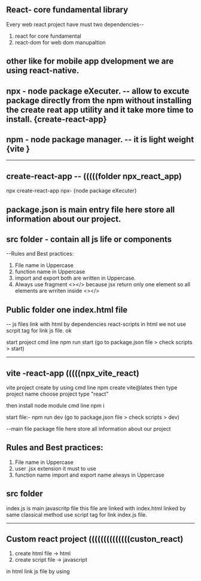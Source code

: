 ## React- core fundamental library 

Every web react project have must two dependencies--

1. react for core fundamental
2. react-dom for web  dom manupaltion 

## other like for mobile app dvelopment we are using react-native.


## npx - node package eXecuter. --  allow to excute package directly from the npm without installing the create reat app utility  and it take more time to install.   {create-react-app}

## npm - node package manager.  -- it is light weight   {vite }

------------------------------------------------------------------------------------------------------------
## create-react-app  --   (((((folder npx_react_app)

npx create-react-app
npx- {node package eXecuter}

## package.json is main entry file here store all information about our project. 
## src folder - contain all js life or components 
--Rules and Best practices:

1. File name in Uppercase
2. function name in Uppercase
3. import and export both are written in Uppercase.
4. Always use fragment <></> because jsx return only one element so all elements are wrriten inside <></>

## Public folder one index.html file 
  -- js files link with html by dependencies react-scripts 
  in html we not use scrpit tag for link js file. ok

start project cmd line npm run start   (go to package.json file > check scripts > start)

------------------------------------------------------------------------------------------------------------

## vite -react-app             (((((npx_vite_react)


 vite project create by using cmd line npm create vite@lates then type project name choose project type "react"

 then install node module cmd line npm i 

 start file:- npm run dev   (go to package.json file > check scripts > dev)

 --main file package file here store all information about our project


 ## Rules and Best practices:

 1. File name in Uppercase
 2. user .jsx extension it must to use
 3. function name import and export name  always in Uppercase 

## src folder 
index.js is main javascritp file this file are linked with index.html linked by same classical method 
use script tag for link index.js file.



------------------------------------------------------------------------------------------------------------

## Custom react project        ((((((((((((((custon_react)


1. create html file  -> html
2. create script file -> javascript
 
 in html link js file by using <script src="file.js">

3. in js we get root element 

<!-- How react seen html element  -->
create object indside object
type -> represent html tags. which type of tag
props -> tag attributes or tag extra information like a tag have href target attributes 
childer -> text content inner text.

## Now render react element or inject in parent div append
render function take 2 parameter 1st kya inject karu uska name and 2nd is kaha{append} inject kru 
customRender(elementObject, root)

Steps:
1. get root element.
## const mainConatiner = document.querySelector("#root")

2. create react element object form store type{tage name}, props{attributes} in object form, children{text}

## const reactElement = {
        type: 'a',     
        props: {       /
               href: ".https://www.google.com",
              target: "_blank"
        },
        children: "Clicked Me"  

## }


3. create custome render function 

  - take 2 argument 1st element object and 2nd parent div.
  - Inside a function.

## how custom render work.

  - create a new tag  using dom and append value dynamically 
    ## const domElement = document.createElement(createElement.type)   

  - append innerText dynamic 
    ## domElement.innerHtml = createElement.children

   - set attributes 
   ## domElement.setAttribute('href', createElement.props.href)

  ## domElement.setAttribute('target', createElement.props.target)     

  last step appen reactlement inside the main or parent container..




